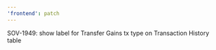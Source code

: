 ```yaml
---
'frontend': patch
---
```


SOV-1949: show label for Transfer Gains tx type on Transaction History table
